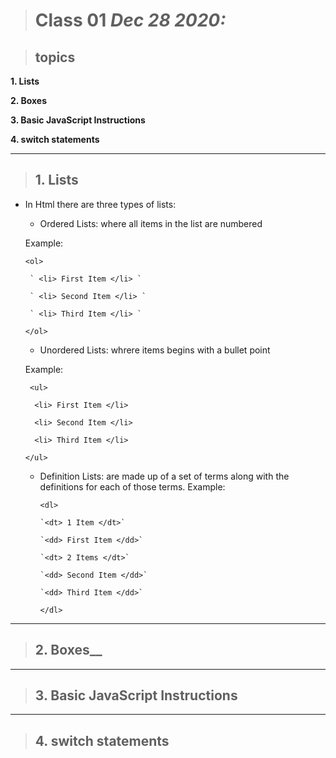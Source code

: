 > # Class 01 *Dec 28 2020:*

> ## topics

__1. Lists__ 

__2. Boxes__ 

__3. Basic JavaScript Instructions__

__4. switch statements__

---

> ## 1. Lists

- In Html there are three types of lists:

  * Ordered Lists: where all items in the list are numbered
  
  Example: 
  
    `<ol>`
    
       ` <li> First Item </li> ` 
       
       ` <li> Second Item </li> ` 
       
       ` <li> Third Item </li> `
       
     `</ol>` 
    
  
  * Unordered Lists: whrere items begins with a bullet point
  
   Example: 
    
    ` <ul>`
    
     `  <li> First Item </li>`
     
     `  <li> Second Item </li>`
     
     `  <li> Third Item </li>`
     
    ` </ul> `
   
      
      
  
  * Definition Lists: are made up of a set of terms along with the definitions for each of those terms.
   Example:
   
      `<dl>`
      
        `<dt> 1 Item </dt>`
        
        `<dd> First Item </dd>`
        
        `<dt> 2 Items </dt>`
        
        `<dd> Second Item </dd>`
        
        `<dd> Third Item </dd>`
        
      `</dl>`


---

> ## 2. Boxes__

---

> ## 3. Basic JavaScript Instructions

---

> ## 4. switch statements







